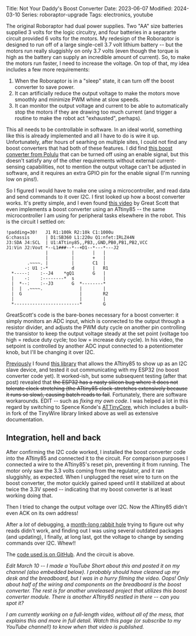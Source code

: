 Title: Not Your Daddy's Boost Converter
Date: 2023-06-07
Modified: 2024-03-10
Series: roboraptor-upgrade
Tags: electronics, youtube

The original Roboraptor had dual power supplies. Two "AA" size batteries supplied 3 volts for the logic circuitry, and four batteries in a separarte circuit provided 6 volts for the motors. My redesign of the Roboraptor is designed to run off of a large single-cell 3.7 volt lithium battery -- but the motors run really sluggishly on only 3.7 volts (even though the torque is high as the battery can supply an incredible amount of current). So, to make the motors run faster, I need to increase the voltage. On top of that, my idea includes a few more requirements:

1. When the Roboraptor is in a "sleep" state, it can turn off the boost converter to save power.
2. It can artificially reduce the output voltage to make the motors move smoothly and minimize PWM whine at slow speeds.
3. It can monitor the output voltage and current to be able to automatically stop the motors if they are drawing too much current (and trigger a routine to make the robot act "exhausted", perhaps).

This all needs to be controllable in software. In an ideal world, something like this is already implemented and all I have to do is wire it up. Unfortunately, after hours of searhing on multiple sites, I could not find any boost converters that had both of these features. I did find [this boost converter from Polulu](https://www.pololu.com/product/2890) that can be turned off using an enable signal, but this doesn't satisfy any of the other requirements without external current-sensing capabilities, not to mention the output voltage can't be adjusted in software, and it requires an extra GPIO pin for the enable signal (I'm running low on pins!).

So I figured I would have to make one using a microcontroller, and read data and send commands to it over I2C. I first looked up how a boost converter works. It's pretty simple, and I even found [this video](https://www.youtube.com/watch?v=QnUhjnbZ0T8) by Great Scott that even implements a boost converter using an ATtiny85 -- the same microcontroller I am using for peripheral tasks elsewhere in the robot. This is the circuit I settled on:

```schemascii
!padding=30!   J1 R1:100k R2:10k C1:1000u
G:chassis      | D1:SB360 L1:220u Q1:nfet:IRLZ44N
J3:SDA J4:SCL  | U1:ATtiny85,,PB3,,GND,PB0,PB1,PB2,VCC
J1:Vin J2:Vout *--L1###--*--+D1--*---*---J2
               |         |       |   |
               |         |       +   |
        .~~~~. |         |       C1  |
       -: U1 :-*         d       |   R1
  *-----:    :--J4    *gQ1       G   |
  |    -:    :--------*  s           |
  |  *--:    :--J3       G  *--------*
  |  |  .~~~~.              |        |
  |  G                      |        R2
  |                         |        |
  *-------------------------*        G
```

GreatScott's code is the bare-bones necessary for a boost converter: it simply monitors an ADC input, which is connected to the output through a resistor divider, and adjusts the PWM duty cycle on another pin controlling the transistor to keep the output voltage steady at the set point (voltage too high = reduce duty cycle; too low = increase duty cycle). In his video, the setpoint is controlled by another ADC input connected to a potentiometer knob, but I'll be changing it over I2C.

[Previously]({filename}i_got_something.md) I found [this library](https://github.com/rambo/TinyWire) that allows the ATtiny85 to show up as an I2C slave device, and tested it out communicating with my ESP32 (no boost converter code yet). It worked-ish, but some subsequent testing (after that post) revealed that ~~the ESP32 has a nasty silicon bug where it does not tolerate clock stretching (the ATtiny85 clock-stretches extensively because it runs so slow), causing batch reads to fail~~. Fortunately, there are software workarounds. EDIT -- such as *fixing my own code*. I was helped a lot in this regard by switching to Spence Konde's [ATTinyCore](https://github.com/SpenceKonde/ATTinyCore/), which includes a built-in fork of the TinyWire library linked above as well as extensive documentation.

## Integration, hell and back

After confirming the I2C code worked, I installed the boost converter code into the ATtiny85 and connected it to the circuit. For comparison purposes I connected a wire to the ATtiny85's reset pin, preventing it from running. The motor only saw the 3.3 volts coming from the regulator, and it ran sluggishly, as expected. When I unplugged the reset wire to turn on the boost converter, the motor quickly gained speed until it stabilized at about twice the 3.3V speed -- indicating that my boost converter is at least working doing that.

Then I tried to change the output voltage over I2C. Now the ATtiny85 didn't even ACK on its own address!

After a *lot* of debugging, a [month-long rabbit hole](https://github.com/technoblogy/ulisp-esp/issues/75) trying to figure out why reads didn't work, and finding out I was using several outdated packages (and updating), I finally, at long last, got the voltage to change by sending commands over I2C. Whew!!

The [code used is on GitHub](https://github.com/dragoncoder047/super85/tree/master/smartboost). And the circuit is above.

*Edit March 10 -- I made a YouTube Short about this and posted it on my channel (also embedded below). I probably should have cleaned up my desk and the breadboard, but I was in a hurry filming the video. Oops! Only about half of the wiring and components on the breadboard is the boost converter. The rest is for another unreleased project that utilizes this boost converter module. There is another ATtiny85 nestled in there -- can you spot it?*

<youtube id="9ofjsV2GTLM?si=w51A-55oF6hctdXX">

*I am currently working on a full-length video, without all of the mess, that explains this and more in full detail. Watch this page (or subscribe to my YouTube channel!) to know when that video is published.*
